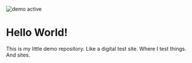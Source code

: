 ![demo active](https://img.shields.io/badge/Demo-Active-brightgreen "Demo: Active")
# Hello World!

This is my little demo repository. Like a digital test site. Where I test things. And sites.
